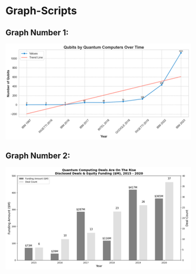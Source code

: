 # Graph-Scripts

## Graph Number 1:

<p align="center">
    <img src="images/Figure_1.png" alt="image1">
</p>

## Graph Number 2:

<p align="center">
    <img src="images/Figure_2.png" alt="image">
</p>
